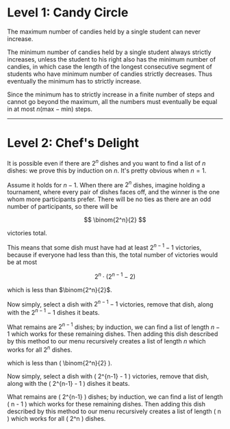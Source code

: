 # Level 1: Candy Circle

The maximum number of candies held by a single student can never increase.

The minimum number of candies held by a single student always strictly increases, unless the student to his right also has the minimum number of candies, in which case the length of the longest consecutive segment of students who have minimum number of candies strictly decreases. Thus eventually the minimum has to strictly increase.

Since the minimum has to strictly increase in a finite number of steps and cannot go beyond the maximum, all the numbers must eventually be equal in at most $n(\text{max} - \text{min})$ steps.

---

# Level 2: Chef's Delight

It is possible even if there are $2^n$ dishes and you want to find a list of $n$ dishes: we prove this by induction on $n$. It's pretty obvious when $n = 1$.

Assume it holds for $n - 1$. When there are $2^n$ dishes, imagine holding a tournament, where every pair of dishes faces off, and the winner is the one whom more participants prefer. There will be no ties as there are an odd number of participants, so there will be

$$
\binom{2^n}{2}
$$

victories total.

This means that some dish must have had at least $2^{n-1} - 1$ victories, because if everyone had less than this, the total number of victories would be at most

$$
2^n \cdot (2^{n-1} - 2)
$$

which is less than $\binom{2^n}{2}$.

Now simply, select a dish with $2^{n-1} - 1$ victories, remove that dish, along with the $2^{n-1} - 1$ dishes it beats.

What remains are $2^{n-1}$ dishes; by induction, we can find a list of length $n - 1$ which works for these remaining dishes. Then adding this dish described by this method to our menu recursively creates a list of length $n$ which works for all $2^n$ dishes.

which is less than \( \binom{2^n}{2} \).

Now simply, select a dish with \( 2^{n-1} - 1 \) victories, remove that dish, along with the \( 2^{n-1} - 1 \) dishes it beats.

What remains are \( 2^{n-1} \) dishes; by induction, we can find a list of length \( n - 1 \) which works for these remaining dishes. Then adding this dish described by this method to our menu recursively creates a list of length \( n \) which works for all \( 2^n \) dishes.
